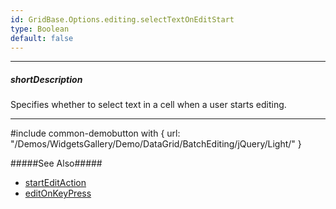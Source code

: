 ```yaml
---
id: GridBase.Options.editing.selectTextOnEditStart
type: Boolean
default: false
---
```

---
##### shortDescription
Specifies whether to select text in a cell when a user starts editing.

---
#include common-demobutton with {
    url: "/Demos/WidgetsGallery/Demo/DataGrid/BatchEditing/jQuery/Light/"
}

#####See Also#####
- [startEditAction]({basewidgetpath}/Configuration/editing/#startEditAction)
- [editOnKeyPress]({basewidgetpath}/Configuration/keyboardNavigation/#editOnKeyPress)